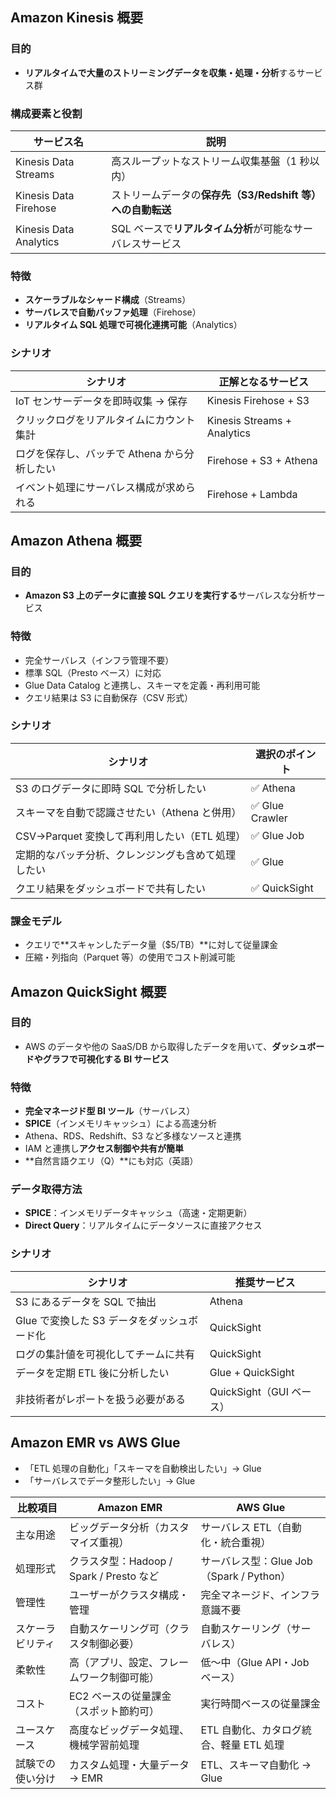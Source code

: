## Amazon Kinesis 概要

### 目的

- **リアルタイムで大量のストリーミングデータを収集・処理・分析**するサービス群

### 構成要素と役割

| サービス名             | 説明                                                       |
| ---------------------- | ---------------------------------------------------------- |
| Kinesis Data Streams   | 高スループットなストリーム収集基盤（1 秒以内）             |
| Kinesis Data Firehose  | ストリームデータの**保存先（S3/Redshift 等）への自動転送** |
| Kinesis Data Analytics | SQL ベースで**リアルタイム分析**が可能なサーバレスサービス |

### 特徴

- **スケーラブルなシャード構成**（Streams）
- **サーバレスで自動バッファ処理**（Firehose）
- **リアルタイム SQL 処理で可視化連携可能**（Analytics）

### シナリオ

| シナリオ                                     | 正解となるサービス          |
| -------------------------------------------- | --------------------------- |
| IoT センサーデータを即時収集 → 保存          | Kinesis Firehose + S3       |
| クリックログをリアルタイムにカウント集計     | Kinesis Streams + Analytics |
| ログを保存し、バッチで Athena から分析したい | Firehose + S3 + Athena      |
| イベント処理にサーバレス構成が求められる     | Firehose + Lambda           |

## Amazon Athena 概要

### 目的

- **Amazon S3 上のデータに直接 SQL クエリを実行する**サーバレスな分析サービス

### 特徴

- 完全サーバレス（インフラ管理不要）
- 標準 SQL（Presto ベース）に対応
- Glue Data Catalog と連携し、スキーマを定義・再利用可能
- クエリ結果は S3 に自動保存（CSV 形式）

### シナリオ

| シナリオ                                           | 選択のポイント  |
| -------------------------------------------------- | --------------- |
| S3 のログデータに即時 SQL で分析したい             | ✅ Athena       |
| スキーマを自動で認識させたい（Athena と併用）      | ✅ Glue Crawler |
| CSV→Parquet 変換して再利用したい（ETL 処理）       | ✅ Glue Job     |
| 定期的なバッチ分析、クレンジングも含めて処理したい | ✅ Glue         |
| クエリ結果をダッシュボードで共有したい             | ✅ QuickSight   |

### 課金モデル

- クエリで**スキャンしたデータ量（$5/TB）**に対して従量課金
- 圧縮・列指向（Parquet 等）の使用でコスト削減可能

## Amazon QuickSight 概要

### 目的

- AWS のデータや他の SaaS/DB から取得したデータを用いて、**ダッシュボードやグラフで可視化する BI サービス**

### 特徴

- **完全マネージド型 BI ツール**（サーバレス）
- **SPICE**（インメモリキャッシュ）による高速分析
- Athena、RDS、Redshift、S3 など多様なソースと連携
- IAM と連携し**アクセス制御や共有が簡単**
- **自然言語クエリ（Q）**にも対応（英語）

### データ取得方法

- **SPICE**：インメモリデータキャッシュ（高速・定期更新）
- **Direct Query**：リアルタイムにデータソースに直接アクセス

### シナリオ

| シナリオ                                    | 推奨サービス             |
| ------------------------------------------- | ------------------------ |
| S3 にあるデータを SQL で抽出                | Athena                   |
| Glue で変換した S3 データをダッシュボード化 | QuickSight               |
| ログの集計値を可視化してチームに共有        | QuickSight               |
| データを定期 ETL 後に分析したい             | Glue + QuickSight        |
| 非技術者がレポートを扱う必要がある          | QuickSight（GUI ベース） |

## Amazon EMR vs AWS Glue

- 「ETL 処理の自動化」「スキーマを自動検出したい」→ Glue
- 「サーバレスでデータ整形したい」→ Glue

| 比較項目         | Amazon EMR                                 | AWS Glue                                 |
| ---------------- | ------------------------------------------ | ---------------------------------------- |
| 主な用途         | ビッグデータ分析（カスタマイズ重視）       | サーバレス ETL（自動化・統合重視）       |
| 処理形式         | クラスタ型：Hadoop / Spark / Presto など   | サーバレス型：Glue Job（Spark / Python） |
| 管理性           | ユーザーがクラスタ構成・管理               | 完全マネージド、インフラ意識不要         |
| スケーラビリティ | 自動スケーリング可（クラスタ制御必要）     | 自動スケーリング（サーバレス）           |
| 柔軟性           | 高（アプリ、設定、フレームワーク制御可能） | 低〜中（Glue API・Job ベース）           |
| コスト           | EC2 ベースの従量課金（スポット節約可）     | 実行時間ベースの従量課金                 |
| ユースケース     | 高度なビッグデータ処理、機械学習前処理     | ETL 自動化、カタログ統合、軽量 ETL 処理  |
| 試験での使い分け | カスタム処理・大量データ → EMR             | ETL、スキーマ自動化 → Glue               |
